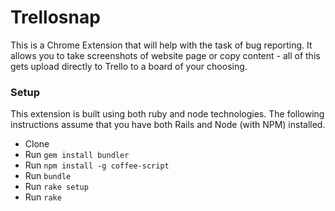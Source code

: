 # Trellosnap

This is a Chrome Extension that will help with the task of bug reporting. It allows you to take screenshots of website page or copy content - all of this gets upload directly to Trello to a board of your choosing.


### Setup

This extension is built using both ruby and node technologies. The following instructions assume that you have both Rails and Node (with NPM) installed.

- Clone
- Run `gem install bundler`
- Run `npm install -g coffee-script`
- Run `bundle`
- Run `rake setup`
- Run `rake`